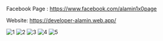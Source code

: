 
Facebook Page : https://www.facebook.com/alamin1x0page 

Website: https://developer-alamin.web.app/

![1](https://user-images.githubusercontent.com/55847412/121863378-9d325800-cd1d-11eb-9ffc-8ca8d32e9cdf.jpg)
![2](https://user-images.githubusercontent.com/55847412/121863393-a0c5df00-cd1d-11eb-9f72-0150c63ec601.jpg)
![3](https://user-images.githubusercontent.com/55847412/121863397-a1f70c00-cd1d-11eb-80e5-f8d97dd7f4a3.jpg)
![4](https://user-images.githubusercontent.com/55847412/121863399-a3283900-cd1d-11eb-8df2-93a6a7e49eab.jpg)
![5](https://user-images.githubusercontent.com/55847412/121863411-a4f1fc80-cd1d-11eb-8259-85f6e909cc53.jpg)
